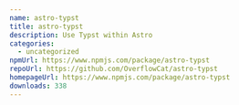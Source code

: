 ```yaml
---
name: astro-typst
title: astro-typst
description: Use Typst within Astro
categories:
  - uncategorized
npmUrl: https://www.npmjs.com/package/astro-typst
repoUrl: https://github.com/OverflowCat/astro-typst
homepageUrl: https://www.npmjs.com/package/astro-typst
downloads: 338
---
```

